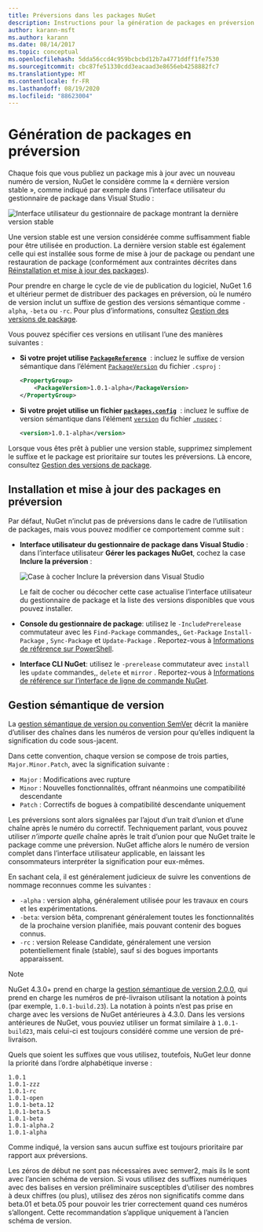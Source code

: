 ```yaml
---
title: Préversions dans les packages NuGet
description: Instructions pour la génération de packages en préversion
author: karann-msft
ms.author: karann
ms.date: 08/14/2017
ms.topic: conceptual
ms.openlocfilehash: 5dda56ccd4c959bcbcbd12b7a4771ddff1fe7530
ms.sourcegitcommit: cbc87fe51330cdd3eacaad3e8656eb4258882fc7
ms.translationtype: MT
ms.contentlocale: fr-FR
ms.lasthandoff: 08/19/2020
ms.locfileid: "88623004"
---
```

# <a name="building-pre-release-packages"></a>Génération de packages en préversion

Chaque fois que vous publiez un package mis à jour avec un nouveau numéro de version, NuGet le considère comme la « dernière version stable », comme indiqué par exemple dans l’interface utilisateur du gestionnaire de package dans Visual Studio :

![Interface utilisateur du gestionnaire de package montrant la dernière version stable](media/Prerelease_01-LatestStable.png)

Une version stable est une version considérée comme suffisamment fiable pour être utilisée en production. La dernière version stable est également celle qui est installée sous forme de mise à jour de package ou pendant une restauration de package (conformément aux contraintes décrites dans [Réinstallation et mise à jour des packages](../consume-packages/reinstalling-and-updating-packages.md)).

Pour prendre en charge le cycle de vie de publication du logiciel, NuGet 1.6 et ultérieur permet de distribuer des packages en préversion, où le numéro de version inclut un suffixe de gestion des versions sémantique comme `-alpha`, `-beta` ou `-rc`. Pour plus d’informations, consultez [Gestion des versions de package](../concepts/package-versioning.md#pre-release-versions).

Vous pouvez spécifier ces versions en utilisant l’une des manières suivantes :

- **Si votre projet utilise [`PackageReference`](../consume-packages/package-references-in-project-files.md)**  : incluez le suffixe de version sémantique dans l’élément [`PackageVersion`](/dotnet/core/tools/csproj#packageversion) du fichier `.csproj` :

    ```xml
    <PropertyGroup>
        <PackageVersion>1.0.1-alpha</PackageVersion>
    </PropertyGroup>
    ```

- **Si votre projet utilise un fichier [`packages.config`](../reference/packages-config.md)**  : incluez le suffixe de version sémantique dans l’élément [`version`](../reference/nuspec.md#version) du fichier [`.nuspec`](../reference/nuspec.md) :

    ```xml
    <version>1.0.1-alpha</version>
    ```

Lorsque vous êtes prêt à publier une version stable, supprimez simplement le suffixe et le package est prioritaire sur toutes les préversions. Là encore, consultez [Gestion des versions de package](../concepts/package-versioning.md#pre-release-versions).

## <a name="installing-and-updating-pre-release-packages"></a>Installation et mise à jour des packages en préversion

Par défaut, NuGet n’inclut pas de préversions dans le cadre de l’utilisation de packages, mais vous pouvez modifier ce comportement comme suit :

- **Interface utilisateur du gestionnaire de package dans Visual Studio** : dans l’interface utilisateur **Gérer les packages NuGet**, cochez la case **Inclure la préversion** :

    ![Case à cocher Inclure la préversion dans Visual Studio](media/Prerelease_02-CheckPrerelease.png)

    Le fait de cocher ou décocher cette case actualise l’interface utilisateur du gestionnaire de package et la liste des versions disponibles que vous pouvez installer.

- **Console du gestionnaire de package**: utilisez le `-IncludePrerelease` commutateur avec les `Find-Package` commandes,, `Get-Package` `Install-Package` , `Sync-Package` et `Update-Package` . Reportez-vous à [Informations de référence sur PowerShell](../reference/powershell-reference.md).

- **Interface CLI NuGet**: utilisez le `-prerelease` commutateur avec `install` les `update` commandes,, `delete` et `mirror` . Reportez-vous à [Informations de référence sur l’interface de ligne de commande NuGet](../reference/nuget-exe-cli-reference.md).

## <a name="semantic-versioning"></a>Gestion sémantique de version

La [gestion sémantique de version ou convention SemVer](https://semver.org/spec/v1.0.0.html) décrit la manière d’utiliser des chaînes dans les numéros de version pour qu’elles indiquent la signification du code sous-jacent.

Dans cette convention, chaque version se compose de trois parties, `Major.Minor.Patch`, avec la signification suivante :

- `Major` : Modifications avec rupture
- `Minor` : Nouvelles fonctionnalités, offrant néanmoins une compatibilité descendante
- `Patch` : Correctifs de bogues à compatibilité descendante uniquement

Les préversions sont alors signalées par l’ajout d’un trait d’union et d’une chaîne après le numéro du correctif. Techniquement parlant, vous pouvez utiliser *n’importe quelle* chaîne après le trait d’union pour que NuGet traite le package comme une préversion. NuGet affiche alors le numéro de version complet dans l’interface utilisateur applicable, en laissant les consommateurs interpréter la signification pour eux-mêmes.

En sachant cela, il est généralement judicieux de suivre les conventions de nommage reconnues comme les suivantes :

- `-alpha` : version alpha, généralement utilisée pour les travaux en cours et les expérimentations.
- `-beta`: version bêta, comprenant généralement toutes les fonctionnalités de la prochaine version planifiée, mais pouvant contenir des bogues connus.
- `-rc` : version Release Candidate, généralement une version potentiellement finale (stable), sauf si des bogues importants apparaissent.

> [!Note]
> NuGet 4.3.0+ prend en charge la [gestion sémantique de version 2.0.0](https://semver.org/spec/v2.0.0.html), qui prend en charge les numéros de pré-livraison utilisant la notation à points (par exemple, `1.0.1-build.23`). La notation à points n’est pas prise en charge avec les versions de NuGet antérieures à 4.3.0. Dans les versions antérieures de NuGet, vous pouviez utiliser un format similaire à `1.0.1-build23`, mais celui-ci est toujours considéré comme une version de pré-livraison.

Quels que soient les suffixes que vous utilisez, toutefois, NuGet leur donne la priorité dans l’ordre alphabétique inverse :

    1.0.1
    1.0.1-zzz
    1.0.1-rc
    1.0.1-open
    1.0.1-beta.12
    1.0.1-beta.5
    1.0.1-beta
    1.0.1-alpha.2
    1.0.1-alpha

Comme indiqué, la version sans aucun suffixe est toujours prioritaire par rapport aux préversions.

Les zéros de début ne sont pas nécessaires avec semver2, mais ils le sont avec l’ancien schéma de version. Si vous utilisez des suffixes numériques avec des balises en version préliminaire susceptibles d’utiliser des nombres à deux chiffres (ou plus), utilisez des zéros non significatifs comme dans beta.01 et beta.05 pour pouvoir les trier correctement quand ces numéros s’allongent. Cette recommandation s’applique uniquement à l’ancien schéma de version.
